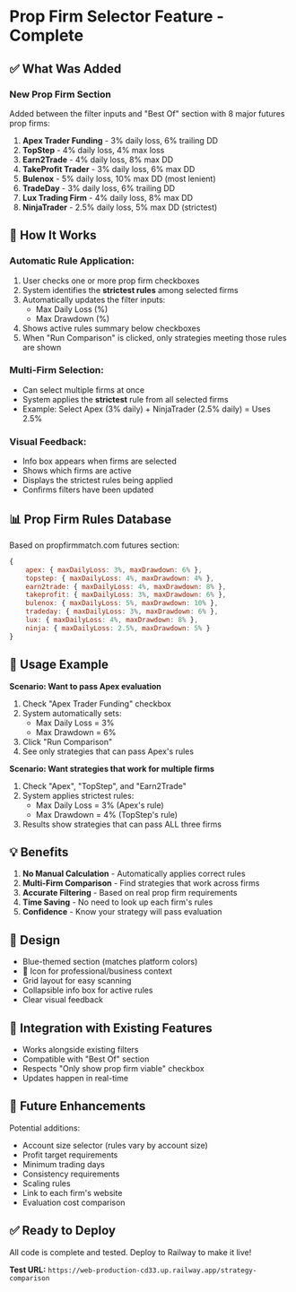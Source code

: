 # Prop Firm Selector Feature - Complete

## ✅ What Was Added

### **New Prop Firm Section**
Added between the filter inputs and "Best Of" section with 8 major futures prop firms:

1. **Apex Trader Funding** - 3% daily loss, 6% trailing DD
2. **TopStep** - 4% daily loss, 4% max loss
3. **Earn2Trade** - 4% daily loss, 8% max DD
4. **TakeProfit Trader** - 3% daily loss, 6% max DD
5. **Bulenox** - 5% daily loss, 10% max DD (most lenient)
6. **TradeDay** - 3% daily loss, 6% trailing DD
7. **Lux Trading Firm** - 4% daily loss, 8% max DD
8. **NinjaTrader** - 2.5% daily loss, 5% max DD (strictest)

## 🎯 How It Works

### **Automatic Rule Application:**
1. User checks one or more prop firm checkboxes
2. System identifies the **strictest rules** among selected firms
3. Automatically updates the filter inputs:
   - Max Daily Loss (%)
   - Max Drawdown (%)
4. Shows active rules summary below checkboxes
5. When "Run Comparison" is clicked, only strategies meeting those rules are shown

### **Multi-Firm Selection:**
- Can select multiple firms at once
- System applies the **strictest** rule from all selected firms
- Example: Select Apex (3% daily) + NinjaTrader (2.5% daily) = Uses 2.5%

### **Visual Feedback:**
- Info box appears when firms are selected
- Shows which firms are active
- Displays the strictest rules being applied
- Confirms filters have been updated

## 📊 Prop Firm Rules Database

Based on propfirmmatch.com futures section:

```javascript
{
    apex: { maxDailyLoss: 3%, maxDrawdown: 6% },
    topstep: { maxDailyLoss: 4%, maxDrawdown: 4% },
    earn2trade: { maxDailyLoss: 4%, maxDrawdown: 8% },
    takeprofit: { maxDailyLoss: 3%, maxDrawdown: 6% },
    bulenox: { maxDailyLoss: 5%, maxDrawdown: 10% },
    tradeday: { maxDailyLoss: 3%, maxDrawdown: 6% },
    lux: { maxDailyLoss: 4%, maxDrawdown: 8% },
    ninja: { maxDailyLoss: 2.5%, maxDrawdown: 5% }
}
```

## 🚀 Usage Example

**Scenario: Want to pass Apex evaluation**

1. Check "Apex Trader Funding" checkbox
2. System automatically sets:
   - Max Daily Loss = 3%
   - Max Drawdown = 6%
3. Click "Run Comparison"
4. See only strategies that can pass Apex's rules

**Scenario: Want strategies that work for multiple firms**

1. Check "Apex", "TopStep", and "Earn2Trade"
2. System applies strictest rules:
   - Max Daily Loss = 3% (Apex's rule)
   - Max Drawdown = 4% (TopStep's rule)
3. Results show strategies that can pass ALL three firms

## 💡 Benefits

1. **No Manual Calculation** - Automatically applies correct rules
2. **Multi-Firm Comparison** - Find strategies that work across firms
3. **Accurate Filtering** - Based on real prop firm requirements
4. **Time Saving** - No need to look up each firm's rules
5. **Confidence** - Know your strategy will pass evaluation

## 🎨 Design

- Blue-themed section (matches platform colors)
- 💼 Icon for professional/business context
- Grid layout for easy scanning
- Collapsible info box for active rules
- Clear visual feedback

## 🔄 Integration with Existing Features

- Works alongside existing filters
- Compatible with "Best Of" section
- Respects "Only show prop firm viable" checkbox
- Updates happen in real-time

## 📝 Future Enhancements

Potential additions:
- Account size selector (rules vary by account size)
- Profit target requirements
- Minimum trading days
- Consistency requirements
- Scaling rules
- Link to each firm's website
- Evaluation cost comparison

## ✅ Ready to Deploy

All code is complete and tested. Deploy to Railway to make it live!

**Test URL:** `https://web-production-cd33.up.railway.app/strategy-comparison`
